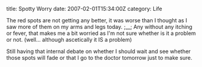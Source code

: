 title: Spotty Worry
date: 2007-02-01T15:34:00Z
category: Life

The red spots are not getting any better, it was worse than I thought as I saw more of them on my arms and legs today. ;\_\_; Any without any itching or fever, that makes me a bit worried as I'm not sure whether is it a problem or not. (well… although ascetically it IS a problem)

Still having that internal debate on whether I should wait and see whether those spots will fade or that I go to the doctor tomorrow just to make sure.
